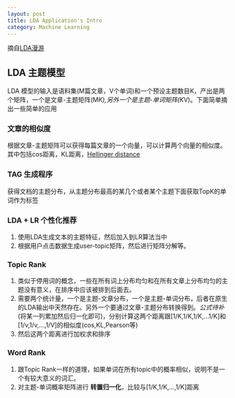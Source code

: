 ```yaml
---
layout: post
title: LDA Application's Intro
category: Machine Learning
---
```

摘自[LDA漫游](http://yuedu.baidu.com/ebook/d0b441a8ccbff121dd36839a)

## LDA 主题模型
  LDA 模型的输入是语料集(M篇文章，V个单词)和一个预设主题数目K，产出是两个矩阵，一个是文章-主题矩阵(M*K),另外一个是主题-单词矩阵(K*V)。下面简单摘出一些简单的应用

### 文章的相似度
  根据文章-主题矩阵可以获得每篇文章的一个向量，可以计算两个向量的相似度。其中包括cos距离，KL距离，[Hellinger distance](https://en.wikipedia.org/wiki/Hellinger_distance)  

### TAG 生成程序
  获得文档的主题分布，从主题分布最高的某几个或者某个主题下面获取TopK的单词作为标签
   
### LDA + LR 个性化推荐
  1. 使用LDA生成文本的主题特征，然后加入到LR算法当中
  2. 根据用户点击数据生成user-topic矩阵，然后进行矩阵分解等。  

### Topic Rank
  1. 类似于停用词的概念，一些在所有词上分布均匀和在所有文章上分布均匀的主题没有意义，在排序中应该被排到后面去。
  2. 需要两个统计量，一个是主题-文章分布，一个是主题-单词分布，后者在原生的LDA输出中天然存在。另外一个要通过文章-主题分布转换得到。_公式待补_(将某一列累加然后归一化即可)，分别计算这两个距离跟[1/K,1/K,1/K,...1/K]和[1/v,1/v,...,1/V]的相似度(cos,KL,Pearson等)
  3. 然后这两个距离进行加权求和排序

### Word Rank
  1. 跟Topic Rank一样的道理，如果单词在所有topic中的概率相似，说明不是一个有较大意义的词汇。
  2. 对主题-单词概率矩阵进行 **转置归一化**，比较与[1/K,1/K,...,1/K]距离
